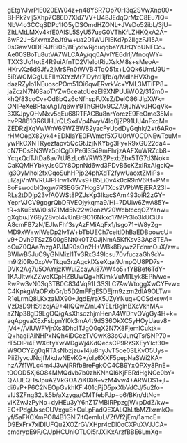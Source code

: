 gEtgYJvrPIE020EW04z+n48YSR7Op70H3q2SVwXnp00=
BHPk2vIj5Xhp7C86D7Xld7VV+U48JEdqQrMzC8Eu7IQ=
NbV4o3CCqSDPc1fO5yDSOmdHZONL+JVeDo52ibL/3jU=
ZItLMtLMXv4kfE0AlSL5SyU57usG0VThKfLZHKQxA2A=
6wF2J+S/xvnxZeJf9w+ua2D1WUPlEKd7p2IIgzFJ15A=
0sGawV0DERJfBi05/8EyxlwRjduqqbaY/UrQYbUNFCo=
Ae00SBoTu8utVA7WLCAAy/qq0A/vlYE6drljVfnoqWY=
TXX3Uo1totE4R9uiAfnTD2VleIotRiuXskM8s+sMeoA=
HKrvXz6d9Jfv2jMrSFn0tWVB4TqQ51x+LQQk6UmfJ9U=
5iRWCMGgULFIlmXtYzMr7lDyhtl1jfb/q/MdlhHVXhg=
dazRZylo1NEuoscPOm51Oi6qwERvrkVc+YML3MTiFP8=
jaZczN7N6SaoTYZw6ceatcUezEI9XNPUJiWO2/312m0=
khQ/83coCv+Od8bQz6cNfhspFJXsZ/DelO86iJIpXWk=
ONIPeXeBFtaxAgT/q6wY9ThGH0x9CZA9jJhWvJHOqVk=
3XKJpyQHvNxv5qEu68RTFACBu8nrYorczE9FeOme35M=
hvPR861GR6UHJrQLSxdVp4fwyV4lq0jZP91UJ4nFxqM=
ZEDRzjXqVwWnV69WZBW82yacFyUpdDyGqhk/2+t6ARo=
rHMOepX82yk4+EDNIaYE0FWmof5X7U0rWOCDNEwTouM=
ywPkCXNTRyezfapv5QcGtJzjNKYbg3Fy+R9xGU22da4=
cN7FCs8NSWz5pICgDiPe6l3549mFhrjzAAFXuWRZcb8=
YcqxQdTJtDa8av7tU8zLc6VRW3ZPexbZbx5TG7d3Nok=
CaKQMHYbkyJsGDY8OpnNd6wd3PDvB6cKZxIRxAIgciQ=
lg3OyMhol2fxCqoSuhHPjp24phXdT2fywUaoxtZMiPs=
uIZajVnWVRUJPHrw1kWvs9+B5Li0v4k0cR9nV6Kf+PM=
8oFswodbIQxgw7RSEG5r7HcgSVTXcs2VPbWEjERA23I=
RLs2tDDjp23vfAOWSt8PZJsKp3IkacSAm493oiR2zGY=
YeprVJCV9gqgrQbDRVEOjykqma9/Hl+7DUiw6ZwA85Y=
tR+sKuExWi0is1Z1Md5N22w0onzV20WcbtccqOZYanw=
gXqbuJY68y28voI4vUnBr8O16Nkxc17MPr3lo3kUCiU=
A8cmFB7zN/EJlwFhf3syAzFMiAqFx1/lsgo71+W8yZg=
MD9xW+wIWeDp2lv1W+bTbUECh7ceitlDhBaEDBbowcU=
v9+Ovh9TSzZ500gENt0k0TZOJjNmA5KfKsv33Ap8TEA=
oCuZ0QAa7nzgAPJMR0sOn2H+WBk8BywzZFdnmOuX/zw=
BWlwB5JuC9yGNMizI1Tv3RxG49Icsu70vfuczaGh9cY=
m9i2i0Ro0xpVvTkqu3rzAgckIXseXqai9JmpQU8PD7s=
DVK2Ag7u5OAYrjzKWuiZcayAi87AW4o5+fYBBef6TdY=
1KAJltwkZZwoKCpHZBUwQg+hKimkVuMI1Lyk8EPh/wc=
RwPw3vN0Sq3TB0C834Vq91L3SSLC7AwWtoggXwCYFvw=
C4KpkgWaOPxbGr/b5D2mFFgESDEjrn9zzm2dIA9OLTw=
R1eLrmQ8LKxzaMX90+JgdE/raX5JZyYNuq+QOSdxsw4=
VzDsD9HStIzqjA9+4IlQQwZ/nL4YELrBglnBXcVkhMA=
aZNp38gD9LgOQ/gAsXhsozhjmHenA4WDhvOVgGy4H+k=
aqApgvaXExFsbpnYl0k3mA4t9dS36OkXC5yHOyUauv8=
jV4+//VlUWFVjnXs3DhclTJgO0qX2N7X8FjemlCuktk=
Q+hagiiAiNHPxNQh4iDCezTVOwK83oOJunQTs/SNP70=
rT5OIPi4EWX6tyYwWDgWj4KdQecsCP9RzSXEyYlct30=
W9OCYZg0qRTAsNbzjzu+I4ju8nyJvT5oe0SLKvO5Uys=
PiiZlyvcJNcjfMkdwNEvKG+/oIz6XXF5pepNaSWi2KA=
hzA7f1WLc4m4J3vAjRRfb8reFgkOC4CB9YxQPXy8PnE=
t0GOD5Xj6O84MMQdvb7b0zhKNhQl6KjFBRdHgNCe0bY=
Q7JJEQHsJpuA2VkGOAZiKlXiK+vzM4vw4+ARWDS1+jI=
di6vP+P6C2NEOpGvkhKFl401qPjD5pxXbVdCJ/5u2fo=
vlJSZFng32Jk5b/aXzyga/CMTfebFJp+o6/BKn/dtNc=
viKZwJzPyNo+dyHEu3yY6nZ17MBIRPpzgjW+pDdZ/kw=
EC+PdgUxscCUVxguS+CuLpFadQEXALQhLtbMZIxrmkQ=
yf/5aFKCXmPO84B1GNl7ltQemIuLVZtVf2jEm/1amcE=
D9ExFrx7xlDlUFQu2XOZrGVXHpr4cDl0oCXPuXVJJCA=
cmdrypE9F/C/JpHCUniOTLOi5rJXiKxArzfBBE6LmXg=
